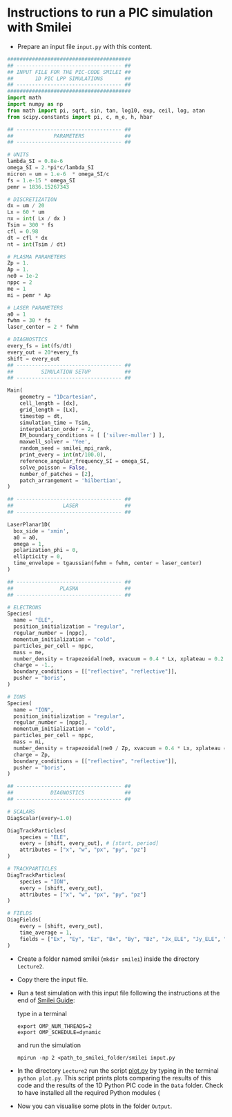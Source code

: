 # Instructions to run a PIC simulation with Smilei

- Prepare an input file ``input.py`` with this content.

```python
########################################
## ---------------------------------- ##
## INPUT FILE FOR THE PIC-CODE SMILEI ##
##       1D PIC LPP SIMULATIONS       ##
## ---------------------------------- ##
########################################
import math
import numpy as np
from math import pi, sqrt, sin, tan, log10, exp, ceil, log, atan
from scipy.constants import pi, c, m_e, h, hbar

## ---------------------------------- ##
##             PARAMETERS             ##
## ---------------------------------- ##

# UNITS
lambda_SI = 0.8e-6
omega_SI = 2.*pi*c/lambda_SI
micron = um = 1.e-6  * omega_SI/c
fs = 1.e-15 * omega_SI
pemr = 1836.15267343

# DISCRETIZATION
dx = um / 20
Lx = 60 * um
nx = int( Lx / dx )
Tsim = 300 * fs
cfl = 0.98
dt = cfl * dx
nt = int(Tsim / dt)

# PLASMA PARAMETERS
Zp = 1.
Ap = 1.
ne0 = 1e-2
nppc = 2
me = 1
mi = pemr * Ap

# LASER PARAMETERS
a0 = 1
fwhm = 30 * fs
laser_center = 2 * fwhm

# DIAGNOSTICS
every_fs = int(fs/dt)
every_out = 20*every_fs
shift = every_out
## ---------------------------------- ##
##         SIMULATION SETUP           ##
## ---------------------------------- ##

Main(
    geometry = "1Dcartesian",
    cell_length = [dx],
    grid_length = [Lx],
    timestep = dt,
    simulation_time = Tsim,
    interpolation_order = 2,
    EM_boundary_conditions = [ ['silver-muller'] ],
    maxwell_solver = 'Yee',
    random_seed = smilei_mpi_rank,
    print_every = int(nt/100.0),
    reference_angular_frequency_SI = omega_SI,
    solve_poisson = False,
    number_of_patches = [2],
    patch_arrangement = 'hilbertian',
)

## ---------------------------------- ##
##                LASER               ##
## ---------------------------------- ##

LaserPlanar1D(
  box_side = 'xmin',
  a0 = a0,
  omega = 1,
  polarization_phi = 0, 
  ellipticity = 0,
  time_envelope = tgaussian(fwhm = fwhm, center = laser_center)
)

## ---------------------------------- ##
##               PLASMA               ##
## ---------------------------------- ##

# ELECTRONS
Species(
  name = "ELE",
  position_initialization = "regular",
  regular_number = [nppc],
  momentum_initialization = "cold",
  particles_per_cell = nppc,
  mass = me,
  number_density = trapezoidal(ne0, xvacuum = 0.4 * Lx, xplateau = 0.2 * Lx, xslope1 = 0, xslope2 = 0), 
  charge = -1.,
  boundary_conditions = [["reflective", "reflective"]],
  pusher = "boris",
)

# IONS
Species(
  name = "ION",
  position_initialization = "regular",
  regular_number = [nppc],
  momentum_initialization = "cold",
  particles_per_cell = nppc,
  mass = mi,
  number_density = trapezoidal(ne0 / Zp, xvacuum = 0.4 * Lx, xplateau = 0.2 * Lx, xslope1 = 0, xslope2 = 0), 
  charge = Zp,
  boundary_conditions = [["reflective", "reflective"]],
  pusher = "boris",
)

## ---------------------------------- ##
##            DIAGNOSTICS             ##
## ---------------------------------- ##

# SCALARS
DiagScalar(every=1.0)

DiagTrackParticles(
    species = "ELE",
    every = [shift, every_out], # [start, period]
    attributes = ["x", "w", "px", "py", "pz"]
)

# TRACKPARTICLES
DiagTrackParticles(
    species = "ION",
    every = [shift, every_out],
    attributes = ["x", "w", "px", "py", "pz"]
)

# FIELDS
DiagFields(
    every = [shift, every_out],
    time_average = 1,
    fields = ["Ex", "Ey", "Ez", "Bx", "By", "Bz", "Jx_ELE", "Jy_ELE", "Jz_ELE", "Jx_ION", "Jy_ION", "Jz_ION", "Rho_ELE", "Rho_ION", "Rho"],
)
```
- Create a folder named smilei (``mkdir smilei``) inside the directory ``Lecture2``. 

- Copy there the input file.

- Run a test simulation with this input file following the instructions at the end of [Smilei Guide](../smilei_guide.md):
  
  type in a terminal
  ```
  export OMP_NUM_THREADS=2
  export OMP_SCHEDULE=dynamic
  ```
  and run the simulation
  ```
  mpirun -np 2 <path_to_smilei_folder/smilei input.py
  ```

- In the directory ``Lecture2`` run the script [plot.py](./plot.py) by typing in the terminal ``python plot.py``. This script prints plots comparing the results of this code and the results of the 1D Python PIC code in the ``Data`` folder. Check to have installed all the required Python modules (

- Now you can visualise some plots in the folder ``Output``.
